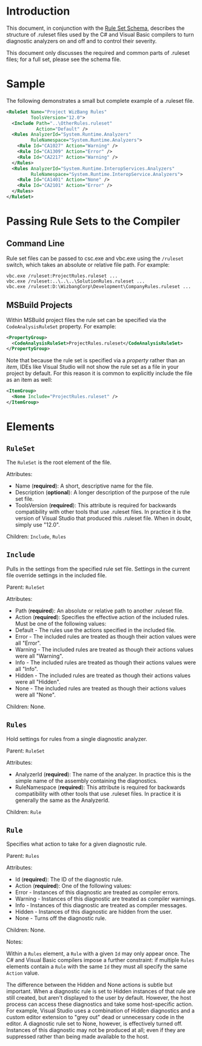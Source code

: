 Introduction
============

This document, in conjunction with the [Rule Set Schema](..//..//src//Compilers//Core//Portable//RuleSet//RuleSetSchema.xsd), describes the structure of .ruleset files used by the C# and Visual Basic compilers to turn diagnostic analyzers on and off and to control their severity.

This document only discusses the required and common parts of .ruleset files; for a full set, please see the schema file.

Sample
=====

The following demonstrates a small but complete example of a .ruleset file.

``` XML
<RuleSet Name="Project WizBang Rules"
         ToolsVersion="12.0">
  <Include Path="..\OtherRules.ruleset" 
           Action="Default" />
  <Rules AnalyzerId="System.Runtime.Analyzers"
         RuleNamespace="System.Runtime.Analyzers">
    <Rule Id="CA1027" Action="Warning" />
    <Rule Id="CA1309" Action="Error" />
    <Rule Id="CA2217" Action="Warning" />
  </Rules>
  <Rules AnalyzerId="System.Runtime.InteropServices.Analyzers"
         RuleNamespace="System.Runtime.InteropService.Analyzers">
    <Rule Id="CA1401" Action="None" />
    <Rule Id="CA2101" Action="Error" />
  </Rules>
</RuleSet>
```

Passing Rule Sets to the Compiler
=================================

Command Line
------------

Rule set files can be passed to csc.exe and vbc.exe using the `/ruleset` switch, which takes an absolute or relative file path. For example:
```
vbc.exe /ruleset:ProjectRules.ruleset ...
vbc.exe /ruleset:..\..\..\SolutionRules.ruleset ...
vbc.exe /ruleset:D:\WizbangCorp\Development\CompanyRules.ruleset ...
```

MSBuild Projects
----------------

Within MSBuild project files the rule set can be specified via the `CodeAnalysisRuleSet` property. For example:
``` XML
<PropertyGroup>
  <CodeAnalysisRuleSet>ProjectRules.ruleset</CodeAnalysisRuleSet>
</PropertyGroup>
```

Note that because the rule set is specified via a *property* rather than an *item*, IDEs like Visual Studio will not show the rule set as a file in your project by default. For this reason it is common to explicitly include the file as an item as well:
``` XML
<ItemGroup>
  <None Include="ProjectRules.ruleset" />
</ItemGroup>
```

Elements
========

`RuleSet`
---------

The `RuleSet` is the root element of the file.

Attributes:
* Name (**required**): A short, descriptive name for the file.
* Description (**optional**): A longer description of the purpose of the rule set file.
* ToolsVersion (**required**): This attribute is required for backwards compatibility with other tools that use .ruleset files. In practice it is the version of Visual Studio that produced this .ruleset file. When in doubt, simply use "12.0".

Children: `Include`, `Rules`

`Include`
---------

Pulls in the settings from the specified rule set file. Settings in the current file override settings in the included file.

Parent: `RuleSet`

Attributes:
* Path (**required**): An absolute or relative path to another .ruleset file.
* Action (**required**): Specifies the effective action of the included rules. Must be one of the following values:
 * Default - The rules use the actions specified in the included file.
 * Error - The included rules are treated as though their action values were all "Error".
 * Warning - The included rules are treated as though their actions values were all "Warning".
 * Info - The included rules are treated as though their actions values were all "Info".
 * Hidden - The included rules are treated as though their actions values were all "Hidden".
 * None - The included rules are treated as though their actions values were all "None".

Children: None.

`Rules`
-------

Hold settings for rules from a single diagnostic analyzer.

Parent: `RuleSet`

Attributes:
* AnalyzerId (**required**): The name of the analyzer. In practice this is the simple name of the assembly containing the diagnostics.
* RuleNamespace (**required**): This attribute is required for backwards compatibility with other tools that use .ruleset files. In practice it is generally the same as the AnalyzerId.

Children: `Rule`

`Rule`
------

Specifies what action to take for a given diagnostic rule.

Parent: `Rules`

Attributes:
* Id (**required**): The ID of the diagnostic rule.
* Action (**required**): One of the following values:
 * Error - Instances of this diagnostic are treated as compiler errors.
 * Warning - Instances of this diagnostic are treated as compiler warnings.
 * Info - Instances of this diagnostic are treated as compiler messages.
 * Hidden - Instances of this diagnostic are hidden from the user.
 * None - Turns off the diagnostic rule.

Children: None.

Notes:

Within a `Rules` element, a `Rule` with a given `Id` may only appear once. The C# and Visual Basic compilers impose a further constraint: if multiple `Rules` elements contain a `Rule` with the same `Id` they must all specify the same `Action` value.

The difference between the Hidden and None actions is subtle but important. When a diagnostic rule is set to Hidden instances of that rule are still created, but aren't displayed to the user by default. However, the host process can access these diagnostics and take some host-specific action. For example, Visual Studio uses a combination of Hidden diagnostics and a custom editor extension to "grey out" dead or unnecessary code in the editor. A diagnostic rule set to None, however, is effectively turned off. Instances of this diagnostic may not be produced at all; even if they are suppressed rather than being made available to the host.
